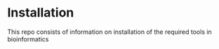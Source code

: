 # Installation
This repo consists of information on installation of the required tools in bioinformatics
